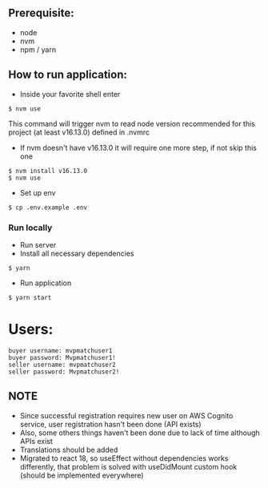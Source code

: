 ## Prerequisite:

- node
- nvm
- npm / yarn

## How to run application:

- Inside your favorite shell enter

```
$ nvm use
```

This command will trigger nvm to read node version recommended for this project (at least v16.13.0) defined in .nvmrc

- If nvm doesn't have v16.13.0 it will require one more step, if not skip this one

```
$ nvm install v16.13.0
$ nvm use
```

- Set up env

```
$ cp .env.example .env
```

### Run locally

- Run server
- Install all necessary dependencies

```
$ yarn
```

- Run application

```
$ yarn start
```

# Users:
```
buyer username: mvpmatchuser1
buyer password: Mvpmatchuser1!
seller username: mvpmatchuser2
seller password: Mvpmatchuser2!
```

## NOTE
- Since successful registration requires new user on AWS Cognito service, user registration hasn't been done (API exists)
- Also, some others things haven't been done due to lack of time although APIs exist
- Translations should be added
- Migrated to react 18, so useEffect without dependencies works differently, that problem is solved with useDidMount custom hook (should be implemented everywhere)
